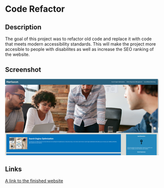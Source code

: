 # Code Refactor

## Description

The goal of this project was to refactor old code and replace it with code that meets modern accessibility standards. This will make the project more accesible to people with disabilites as well as increase the SEO ranking of the website. 

## Screenshot
![Image showing the finished webpage](./assets/images/codeRefactorWebsite.png)

## Links
[A link to the finished website](https://turnerhelical.github.io/CodeRefactor/)